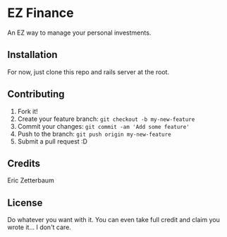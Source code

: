 # EZ Finance

An EZ way to manage your personal investments.

## Installation

For now, just clone this repo and rails server at the root.

## Contributing

1. Fork it!
2. Create your feature branch: `git checkout -b my-new-feature`
3. Commit your changes: `git commit -am 'Add some feature'`
4. Push to the branch: `git push origin my-new-feature`
5. Submit a pull request :D

## Credits

Eric Zetterbaum

## License

Do whatever you want with it. You can even take full credit and claim you wrote it... I don't care.